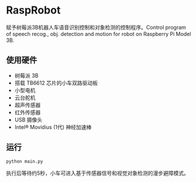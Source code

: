 # RaspRobot
赋予树莓派3B机器人车语音识别控制和对象检测的控制程序。Control program of speech recog., obj. detection and motion for robot on Raspberry Pi Model 3B.

## 使用硬件
* 树莓派 3B
* 搭载 TB6612 芯片的小车双路驱动板
* 小型电机
* 云台舵机
* 超声传感器
* 红外传感器
* USB 摄像头
* Intel® Movidius (1代) 神经加速棒

## 运行
```
python main.py
```
执行后等待约5秒，小车可进入基于传感器信号和视觉对象检测的漫步避障模式。


